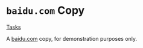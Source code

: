# `baidu.com` Copy

[Tasks](https://ncuhome.yuque.com/ncuhomer/share/kb2rph)

A [baidu.com](https://web.archive.org/web/20191006065502/https://www.baidu.com/) copy, for demonstration purposes only.
